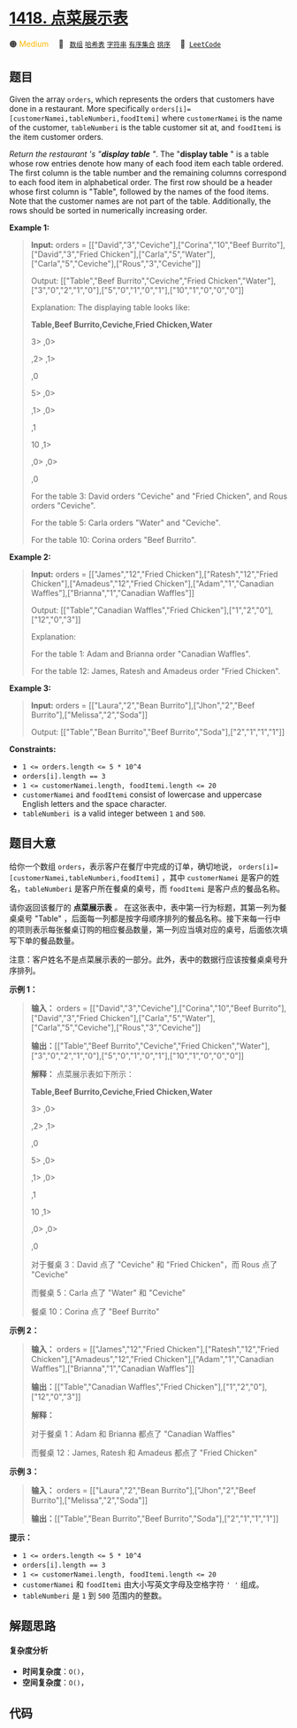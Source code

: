 # [1418. 点菜展示表](https://leetcode.com/problems/display-table-of-food-orders-in-a-restaurant)

🟠 <font color=#ffb800>Medium</font>&emsp; 🔖&ensp; [`数组`](/tag/array.md) [`哈希表`](/tag/hash-table.md) [`字符串`](/tag/string.md) [`有序集合`](/tag/ordered-set.md) [`排序`](/tag/sorting.md)&emsp; 🔗&ensp;[`LeetCode`](https://leetcode.com/problems/display-table-of-food-orders-in-a-restaurant)

## 题目

Given the array `orders`, which represents the orders that customers have done
in a restaurant. More specifically
`orders[i]=[customerNamei,tableNumberi,foodItemi]` where `customerNamei` is
the name of the customer, `tableNumberi` is the table customer sit at, and
`foodItemi` is the item customer orders.

_Return the restaurant 's "**display table** "_. The "**display table** " is a
table whose row entries denote how many of each food item each table ordered.
The first column is the table number and the remaining columns correspond to
each food item in alphabetical order. The first row should be a header whose
first column is "Table", followed by the names of the food items. Note that
the customer names are not part of the table. Additionally, the rows should be
sorted in numerically increasing order.



**Example 1:**

> 
> 
> 
> 
> 
> **Input:** orders = [["David","3","Ceviche"],["Corina","10","Beef Burrito"],["David","3","Fried Chicken"],["Carla","5","Water"],["Carla","5","Ceviche"],["Rous","3","Ceviche"]]
> 
> Output: [["Table","Beef Burrito","Ceviche","Fried Chicken","Water"],["3","0","2","1","0"],["5","0","1","0","1"],["10","1","0","0","0"]] 
> 
> Explanation: The displaying table looks like:
> 
> **Table,Beef Burrito,Ceviche,Fried Chicken,Water**
> 
> 3> 
> ,0> 
> > 
>    ,2> 
>   ,1> 
> > 
> > 
> ,0
> 
> 5> 
> ,0> 
> > 
>    ,1> 
>   ,0> 
> > 
> > 
> ,1
> 
> 10   ,1> 
> > 
>    ,0> 
>   ,0> 
> > 
> > 
> ,0
> 
> For the table 3: David orders "Ceviche" and "Fried Chicken", and Rous orders "Ceviche".
> 
> For the table 5: Carla orders "Water" and "Ceviche".
> 
> For the table 10: Corina orders "Beef Burrito". 

**Example 2:**

> 
> 
> 
> 
> 
> **Input:** orders = [["James","12","Fried Chicken"],["Ratesh","12","Fried Chicken"],["Amadeus","12","Fried Chicken"],["Adam","1","Canadian Waffles"],["Brianna","1","Canadian Waffles"]]
> 
> Output: [["Table","Canadian Waffles","Fried Chicken"],["1","2","0"],["12","0","3"]] 
> 
> Explanation: 
> 
> For the table 1: Adam and Brianna order "Canadian Waffles".
> 
> For the table 12: James, Ratesh and Amadeus order "Fried Chicken".

**Example 3:**

> 
> 
> 
> 
> 
> **Input:** orders = [["Laura","2","Bean Burrito"],["Jhon","2","Beef Burrito"],["Melissa","2","Soda"]]
> 
> Output: [["Table","Bean Burrito","Beef Burrito","Soda"],["2","1","1","1"]]

**Constraints:**

  * `1 <= orders.length <= 5 * 10^4`
  * `orders[i].length == 3`
  * `1 <= customerNamei.length, foodItemi.length <= 20`
  * `customerNamei` and `foodItemi` consist of lowercase and uppercase English letters and the space character.
  * `tableNumberi `is a valid integer between `1` and `500`.


## 题目大意

给你一个数组 `orders`，表示客户在餐厅中完成的订单，确切地说，
`orders[i]=[customerNamei,tableNumberi,foodItemi]` ，其中 `customerNamei`
是客户的姓名，`tableNumberi` 是客户所在餐桌的桌号，而 `foodItemi` 是客户点的餐品名称。

请你返回该餐厅的 **点菜展示表** _。_ 在这张表中，表中第一行为标题，其第一列为餐桌桌号 "Table"
，后面每一列都是按字母顺序排列的餐品名称。接下来每一行中的项则表示每张餐桌订购的相应餐品数量，第一列应当填对应的桌号，后面依次填写下单的餐品数量。

注意：客户姓名不是点菜展示表的一部分。此外，表中的数据行应该按餐桌桌号升序排列。



**示例 1：**

> 
> 
> 
> 
> 
> **输入：** orders = [["David","3","Ceviche"],["Corina","10","Beef Burrito"],["David","3","Fried Chicken"],["Carla","5","Water"],["Carla","5","Ceviche"],["Rous","3","Ceviche"]]
> 
> **输出：**[["Table","Beef Burrito","Ceviche","Fried Chicken","Water"],["3","0","2","1","0"],["5","0","1","0","1"],["10","1","0","0","0"]] 
> 
> **解释：** 点菜展示表如下所示：
> 
> **Table,Beef Burrito,Ceviche,Fried Chicken,Water**
> 
> 3> 
> ,0> 
> > 
>    ,2> 
>   ,1> 
> > 
> > 
> ,0
> 
> 5> 
> ,0> 
> > 
>    ,1> 
>   ,0> 
> > 
> > 
> ,1
> 
> 10   ,1> 
> > 
>    ,0> 
>   ,0> 
> > 
> > 
> ,0
> 
> 对于餐桌 3：David 点了 "Ceviche" 和 "Fried Chicken"，而 Rous 点了 "Ceviche"
> 
> 而餐桌 5：Carla 点了 "Water" 和 "Ceviche"
> 
> 餐桌 10：Corina 点了 "Beef Burrito" 
> 
> 

**示例 2：**

> 
> 
> 
> 
> 
> **输入：** orders = [["James","12","Fried Chicken"],["Ratesh","12","Fried Chicken"],["Amadeus","12","Fried Chicken"],["Adam","1","Canadian Waffles"],["Brianna","1","Canadian Waffles"]]
> 
> **输出：**[["Table","Canadian Waffles","Fried Chicken"],["1","2","0"],["12","0","3"]] 
> 
> **解释：**
> 
> 对于餐桌 1：Adam 和 Brianna 都点了 "Canadian Waffles"
> 
> 而餐桌 12：James, Ratesh 和 Amadeus 都点了 "Fried Chicken"
> 
> 

**示例 3：**

> 
> 
> 
> 
> 
> **输入：** orders = [["Laura","2","Bean Burrito"],["Jhon","2","Beef Burrito"],["Melissa","2","Soda"]]
> 
> **输出：**[["Table","Bean Burrito","Beef Burrito","Soda"],["2","1","1","1"]]
> 
> 



**提示：**

  * `1 <= orders.length <= 5 * 10^4`
  * `orders[i].length == 3`
  * `1 <= customerNamei.length, foodItemi.length <= 20`
  * `customerNamei` 和 `foodItemi` 由大小写英文字母及空格字符 `' '` 组成。
  * `tableNumberi` 是 `1` 到 `500` 范围内的整数。


## 解题思路

#### 复杂度分析

- **时间复杂度**：`O()`，
- **空间复杂度**：`O()`，

## 代码

```javascript

```